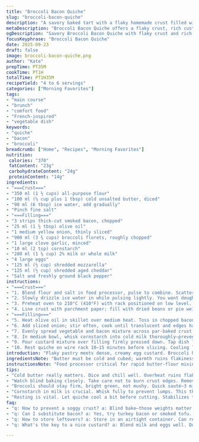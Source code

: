 ```yaml
---
title: "Broccoli Bacon Quiche"
slug: "broccoli-bacon-quiche"
description: "A savory baked tart with a flaky homemade crust filled with tender broccoli, smoky bacon, sautéed onions, and a rich custard infused with melty mozzarella and sharp aged cheddar. Time-tested technique for a crisp base and a creamy interior with balanced seasoning. Practical substitutions include turkey bacon or smoked tofu for bacon and whole wheat pastry flour for a nuttier crust. Work fast with cold butter, chill dough thoroughly, and watch the crust edges—golden means done. Avoid soggy bottoms by blind baking the shell with weights. Recognize doneness by firm, set center and browned cheese topping. Ideal for weeknight dinners or brunch."
metaDescription: "Broccoli Bacon Quiche offers a flaky crust, rich custard, and flavorful filling. A satisfying dish for weeknight dinners and brunch gatherings."
ogDescription: "Savory Broccoli Bacon Quiche with flaky crust and rich filling. Perfect for dinners, brunch or any occasion, packed with flavor and texture."
focusKeyphrase: "Broccoli Bacon Quiche"
date: 2025-09-23
draft: false
image: broccoli-bacon-quiche.png
author: "Kate"
prepTime: PT35M
cookTime: PT1H
totalTime: PT1H35M
recipeYield: "4 to 6 servings"
categories: ["Morning Favorites"]
tags:
- "main course"
- "brunch"
- "comfort food"
- "French-inspired"
- "vegetable dish"
keywords:
- "quiche"
- "bacon"
- "broccoli"
breadcrumb: ["Home", "Recipes", "Morning Favorites"]
nutrition: 
 calories: "370"
 fatContent: "23g"
 carbohydrateContent: "24g"
 proteinContent: "14g"
ingredients:
- "===Crust==="
- "350 ml (1 ½ cups) all-purpose flour"
- "100 ml (⅓ cup plus 1 tbsp) cold unsalted butter, diced"
- "90 ml (6 tbsp) ice water, add gradually"
- "Pinch fine salt"
- "===Filling==="
- "3 strips thick-cut smoked bacon, chopped"
- "25 ml (1 ½ tbsp) olive oil"
- "1 medium yellow onion, thinly sliced"
- "900 ml (3 ¾ cups) broccoli florets, roughly chopped"
- "1 large clove garlic, minced"
- "10 ml (2 tsp) cornstarch"
- "280 ml (1 ⅛ cup) 2% milk or whole milk"
- "4 large eggs"
- "125 ml (½ cup) shredded mozzarella"
- "125 ml (½ cup) shredded aged cheddar"
- "Salt and freshly ground black pepper"
instructions:
- "===Crust==="
- "1. Blend flour and salt in food processor, pulse to combine. Scatter cold butter cubes over flour mixture. Pulse several times in brief bursts. Butter should look like coarse peas; avoid warming it up or overprocessing—textural quality depends on it. Stop when only a few pea-sized pieces remain with crumbly flour."
- "2. Slowly drizzle ice water in while pulsing lightly. You want dough to just hold when pressed—not wet or sticky. If too dry, add 1 tsp water at a time. Remove dough, gather quickly but don’t overwork. Form thick disk. Wrap in plastic and chill for minimum 45 minutes. Letting it rest solidifies gluten and firms butter chunks for better flake."
- "3. Preheat oven to 210°C (410°F) with rack positioned on low level. Roll dough on lightly floured board, shape into 28 cm (11-inch) circle. Transfer gently to 24 cm (9.5-inch) quiche dish. Trim excess, fold edges under and crimp or press decoratively. Chill again 15 minutes to prevent shrinking."
- "4. Line crust with parchment paper; fill with dried beans or pie weights. Blind bake for about 20 minutes until edges show light golden hue. Remove weights and paper carefully—don’t tear crust. Bake another 5–7 minutes. Crust will firm but not fully brown yet. This controls sogginess from custard filling."
- "===Filling==="
- "5. Heat olive oil in skillet over medium heat. Toss in chopped bacon, cook until crisp with audible sizzle, about 6 minutes. Scoop out bacon using slotted spoon, leave rendered fat with pan drippings."
- "6. Add sliced onion; stir often, cook until translucent and edges have light caramel color but not burnt, about 7–9 minutes. Toss in broccoli and garlic; sauté until broccoli is bright green and tender-crisp, about 3 minutes. Season with salt and pepper. Remove from heat."
- "7. Evenly spread vegetable and bacon mixture across par-baked crust."
- "8. In medium bowl, whisk cornstarch into cold milk thoroughly—prevents lumps, thickens custard gently. Add eggs, beat just enough to combine. Stir in mozzarella and cheddar. Season with salt and fresh black pepper."
- "9. Pour custard mixture over filling firmly pressed down. Tap dish lightly to remove air bubbles. Bake at reduced temperature 175°C (350°F) for 30–40 minutes. Quiche is ready when center is set but wobble disappears, cheese has golden patches. Don’t overbake or custard will shrink and crack."
- "10. Rest quiche on wire rack 10–15 minutes before slicing. Cooling lets custard stabilize for clean cuts."
introduction: "Flaky pastry meets dense, creamy egg custard. Broccoli holds shape, adds subtle crunch. Bacon renders fat for flavor uplift; swap with smoked tempeh for vegetarian pivot—just crisp thoroughly. Blind baking is key—crisp shell beats soggy disaster every time. Mozzarella offers gooey stretch, T sharp cheddar counters richness. Texture contrast, flavor balance with minimal fuss. Chill dough well; warm butter kills flake world. Know crust done by golden edges, slightly pulling away from pan sides. Egg custard jiggle tells doneness, not stopwatch. Cooking smells tell story: bacon crackles, onions sweeten, broccoli sharpens aroma. A kitchen rhythm to master—timing, sensory signals over rigid timers. For crust, cold water reluctantly added; over adding means sticky mess, under adding, crumbly shards. Simple technique but results depend on reading dough and custard, not clock."
ingredientsNote: "Butter must be cold and cubed; warmth ruins flakiness. All-purpose flour works best for structure, but 25% whole wheat adds nutty notes and fiber; avoid bread flour here—too much gluten toughens. Water should be ice cold to keep butter chilled through dough formation. Fat content in milk influences custard richness; full-fat milk or cream can replace but scale back cheese slightly to avoid greasy mouthfeel. Bacon choice affects salt and smoke intensity; thick slices render well but adapt cook times if using thinner. Mozzarella is mild; stronger aged cheddar offsets with tang and bite. Cornstarch distributes thickening evenly; skip for runnier filling but risk seepage into crust. Onions caramelized add sweetness balancing earthiness from broccoli; yellow onions preferred. Substitutions: turkey bacon, smoked tofu, kale instead of broccoli, or par-cooked frozen broccoli."
instructionsNote: "Food processor critical for rapid butter-flour mixing; hands work if pressed but risk warming dough, toughening crust. Be vigilant on butter size; pea-sized chunks bake into crisp pockets—no butter lumps, no dry dough. Resting dough twice essential to relax gluten and firm shape; skipping leads to shrinking and tough crust. Blind baking with weights prevents bubbling and ensures crisp base; dried beans or rice work fine—just reusable. Watch crust edges; shield if browning too fast with foil strips. When cooking bacon, low to medium heat renders fat without burning; sweat onions in bacon fat for flavor depth, avoid dark browning as it leads to bitterness. Broccoli stir until tender but firm; overcook, lose texture. Whisk cornstarch well into cold milk first—prevents clumps and prevents settling. Custard texture firm yet creamy, bake with door closed for stable oven temp. Rest cooling sets custard neatly; cut with sharp serrated knife. Quiche is versatile; double filling if doubling crust, but monitor baking times carefully. Store leftovers refrigerated, reheat gently to preserve texture."
tips:
- "Cold butter really matters. Dice and chill well. Overheat ruins flakiness. Use a food processor for best blend; quick mixes ensure butter stays solid. If hands only, work fast."
- "Watch blind baking closely. Take care not to burn crust edges. Remove parchment slowly to keep crust intact. Look for golden edges, not dark brown. Key for crisp bottom."
- "Broccoli should stay firm, bright green, not mushy. Quick sauté—3 minutes tops. Add salt and pepper early; flavor blooms, enhances. Adjust bacon choice for less salt if needed."
- "Cornstarch in milk is crucial. Whisk fully to prevent lumps. This thickens custard gently. If skipping, risk watery filling. Sometimes it’s not worth the gamble."
- "Resting is vital. Let quiche cool a bit before cutting. Stabilizes texture; slices come out clean. Savor the bacon aroma, onion sweetness, and cheesy top as dish cools."
faq:
- "q: How to prevent a soggy crust? a: Blind bake—those weights matter. Check edges for light color but not too dark. Don’t skimp on chilling dough beforehand."
- "q: Can I substitute bacon? a: Yes, try turkey bacon or smoked tofu. Adjust cooking times if using thinner bacon. Keep flavors in check. Smoked tempeh is another option."
- "q: How to store leftovers? a: Store in an airtight container. Can refrigerate for 3–4 days. Reheat gently, avoiding microwave if possible to keep texture."
- "q: What's the key to a nice custard? a: Blend milk and eggs well. Don’t forget the cornstarch. Set oven temp correctly. Watch for jiggle while baking. Timing varies."

---
```

